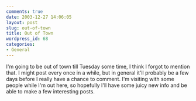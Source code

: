 ```yaml
---
comments: true
date: 2003-12-27 14:06:05
layout: post
slug: out-of-town
title: Out of Town
wordpress_id: 68
categories:
- General
---
```


I'm going to be out of town till Tuesday some time, I think I forgot to mention that. I might post every once in a while, but in general it'll probably be a few days before I really have a chance to comment. I'm visiting with some people while I'm out here, so hopefully I'll have some juicy new info and be able to make a few interesting posts.
